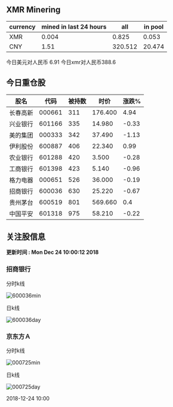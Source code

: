 ## XMR Minering

|currency|mined in last 24 hours|all|in pool|
|---|---|---|---|
|XMR|0.004|0.825|0.053|
|CNY|1.51|320.512|20.474|

今日美元对人民币 6.91	今日xmr对人民币388.6


## 今日重仓股 

|股名|代码|被持数|时价|涨跌%|
|---|---|---|---|---|
|长春高新|000661|311|176.400|4.94|
|兴业银行|601166|335|14.980|-0.33|
|美的集团|000333|342|37.490|-1.13|
|伊利股份|600887|406|22.340|0.99|
|农业银行|601288|420|3.500|-0.28|
|工商银行|601398|423|5.140|-0.96|
|格力电器|000651|526|36.000|-0.19|
|招商银行|600036|630|25.220|-0.67|
|贵州茅台|600519|801|569.660|0.4|
|中国平安|601318|975|58.210|-0.22|

## 关注股信息
**更新时间 : Mon Dec 24 10:00:12 2018**
### 招商银行 
分时k线

![600036min](http://image.sinajs.cn/newchart/min/n/sh600036.gif)

日k线

![600036day](http://image.sinajs.cn/newchart/daily/n/sh600036.gif)

### 京东方Ａ 
分时k线

![000725min](http://image.sinajs.cn/newchart/min/n/sz000725.gif)

日k线

![000725day](http://image.sinajs.cn/newchart/daily/n/sz000725.gif)

2018-12-24 10:00